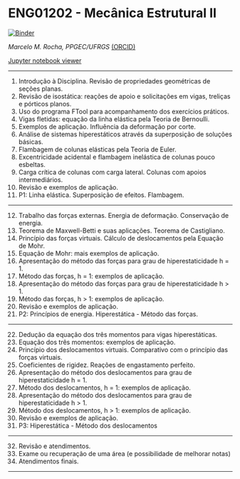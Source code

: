 # ENG01202 - Mecânica Estrutural II

[![Binder](https://mybinder.org/badge_logo.svg)](https://mybinder.org/v2/gh/mmaiarocha/ENG01202/master)

_Marcelo M. Rocha, PPGEC/UFRGS_ [(ORCID)](https://orcid.org/0000-0001-5640-1020)

[Jupyter notebook viewer](https://nbviewer.jupyter.org/github/mmaiarocha/ENG01202/blob/master/ENG01202.ipynb)

---

01. Introdução à Disciplina. Revisão de propriedades geométricas de seções planas. 
02. Revisão de isostática: reações de apoio e solicitações em vigas, treliças e pórticos planos. 
03. Uso do programa FTool para acompanhamento dos exercícios práticos. 
04. Vigas fletidas: equação da linha elástica pela Teoria de Bernoulli. 
05. Exemplos de aplicação. Influência da deformação por corte. 
06. Análise de sistemas hiperestáticos através da superposição de soluções básicas. 
07. Flambagem de colunas elásticas pela Teoria de Euler. 
08. Excentricidade acidental e flambagem inelástica de colunas pouco esbeltas.
09. Carga crítica de colunas com carga lateral. Colunas com apoios intermediários.
10. Revisão e exemplos de aplicação.
11. P1: Linha elástica. Superposição de efeitos. Flambagem.

---

12. Trabalho das forças externas. Energia de deformação. Conservação de energia. 
13. Teorema de Maxwell-Betti e suas aplicações. Teorema de Castigliano.
14. Princípio das forças virtuais. Cálculo de deslocamentos pela Equação de Mohr.
15. Equação de Mohr: mais exemplos de aplicação.
16. Apresentação do método das forças para grau de hiperestaticidade h = 1.
17. Método das forças, h = 1: exemplos de aplicação.
18. Apresentação do método das forças para grau de hiperestaticidade h > 1.
19. Método das forças, h > 1: exemplos de aplicação.
20. Revisão e exemplos de aplicação.
21. P2: Princípios de energia. Hiperestática - Método das forças.

---

22. Dedução da equação dos três momentos para vigas hiperestáticas.
23. Equação dos três momentos: exemplos de aplicação.
24. Princípio dos deslocamentos virtuais. Comparativo com o princípio das forças virtuais.
25. Coeficientes de rigidez. Reações de engastamento perfeito.
26. Apresentação do método dos deslocamentos para grau de hiperestaticidade h = 1.
27. Método dos deslocamentos, h = 1: exemplos de aplicação.
28. Apresentação do método dos deslocamentos para grau de hiperestaticidade h > 1.
29. Método dos deslocamentos, h > 1: exemplos de aplicação.
30. Revisão e exemplos de aplicação.
31. P3: Hiperestática - Método dos deslocamentos

---

32. Revisão e atendimentos.
33. Exame ou recuperação de uma área (e possibilidade de melhorar notas)
34. Atendimentos finais.

---
